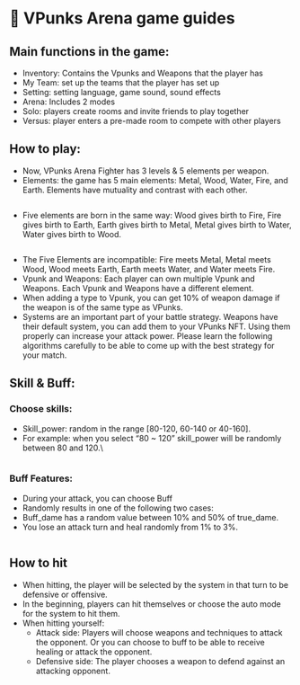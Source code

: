 # 📜 VPunks Arena game guides

## Main functions in the game:

* Inventory: Contains the Vpunks and Weapons that the player has
* My Team: set up the teams that the player has set up
* Setting: setting language, game sound, sound effects
* Arena: Includes 2 modes
* Solo: players create rooms and invite friends to play together
* &#x20;Versus: player enters a pre-made room to compete with other players

## How to play:

* Now, VPunks Arena Fighter has 3 levels & 5 elements per weapon.
* Elements: the game has 5 main elements: Metal, Wood, Water, Fire, and Earth. Elements have mutuality and contrast with each other.

<figure><img src="https://lh5.googleusercontent.com/jGxA8cp3ZkSciIpwcGSlWUwDAZU2cgwbb_k5YqVk9puhx41SYby1TSB4_jYEHC40Y9TURorh5jNTZYrosdq3ECvJC0lqtCf4fNhqJOVgwX4FG_SG_NKleZfeXW-BZbBUYmGziA5DemBADwG3o9aWtws" alt=""><figcaption></figcaption></figure>

* Five elements are born in the same way: Wood gives birth to Fire, Fire gives birth to Earth, Earth gives birth to Metal, Metal gives birth to Water, Water gives birth to Wood.

<figure><img src="https://lh4.googleusercontent.com/zBky9FiBhWkCzfXp-WCWA2xx-GD30yNLmidegSmfGxpUvYFod9AdjTNPeGtRBkeMYtHe9kcS7kQWhoua9wdcHm9TFb-kPlwv516mdEYz63uBGx3YxIVG8VC7O5ZaBthSxu5DCOW869fyZHTkL-aR4mw" alt=""><figcaption></figcaption></figure>

* The Five Elements are incompatible: Fire meets Metal, Metal meets Wood, Wood meets Earth, Earth meets Water, and Water meets Fire.
* Vpunk and Weapons: Each player can own multiple Vpunk and Weapons. Each Vpunk and Weapons have a different element.
* When adding a type to Vpunk, you can get 10% of weapon damage if the weapon is of the same type as VPunks.
* Systems are an important part of your battle strategy. Weapons have their default system, you can add them to your VPunks NFT. Using them properly can increase your attack power. Please learn the following algorithms carefully to be able to come up with the best strategy for your match.

## Skill & Buff:

### Choose skills:

* Skill\_power: random in the range \[80-120, 60-140 or 40-160].
* For example: when you select “80 \~ 120” skill\_power will be randomly between 80 and 120.\


&#x20;

<figure><img src="https://lh6.googleusercontent.com/bARKnVSWg8HDSA6_LqbGQtxxVfMBuPNQ46qMa1LiLNfmWvIcwAT3aukferIx1zBJAz8kRZlWS1oh3OSNFqn51CuNeDC4pS6nCkk3Nn752EkcQLgnjUgohLavTTspO1Ex4enpQcmgHYhzlrcz6CvAEBY" alt=""><figcaption></figcaption></figure>

### Buff Features:

* During your attack, you can choose Buff
* Randomly results in one of the following two cases:
* Buff\_dame has a random value between 10% and 50% of true\_dame.
* You lose an attack turn and heal randomly from 1% to 3%.

<figure><img src="https://lh6.googleusercontent.com/rO0UPKaJJg0Ynmwvc-NYK2S4xDnTDYWAEo2lO5OxAzOU4Yiab4pWOu1kPeBFNlFY_YV5m2zJVHQEKCUPxXmUEfobEzMKg29YvFm2HV8QkxeY4oxzIV2Dyx28OmzHrTGXKIaZbGTmy6JRCgSlWOe-lO4" alt=""><figcaption></figcaption></figure>

## How to hit

* When hitting, the player will be selected by the system in that turn to be defensive or offensive.
* In the beginning, players can hit themselves or choose the auto mode for the system to hit them.
* When hitting yourself:
  * Attack side: Players will choose weapons and techniques to attack the opponent. Or you can choose to buff to be able to receive healing or attack the opponent.
  * Defensive side: The player chooses a weapon to defend against an attacking opponent.
